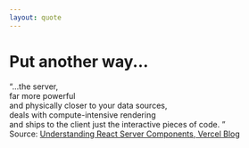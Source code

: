 ```yaml
---
layout: quote
---
```


# Put another way...

<quote>
<div v-click>&ldquo;...the server,</div>
<div v-click>far more <span class="featured">powerful</span></div>
<div v-click >and <span class="featured">physically closer</span> to your data sources,</div> 
<div v-click>deals with <span class="featured">compute-intensive rendering</span></div>
<div v-click>and ships to the client <span class="featured">just the interactive pieces of code.
</span>&rdquo;</div>
</quote>

<div class="absolute bottom-16">Source: <a href="https://vercel.com/blog/understanding-react-server-components#what-do-react-server-components-do">Understanding React Server Components, Vercel Blog</a></div>